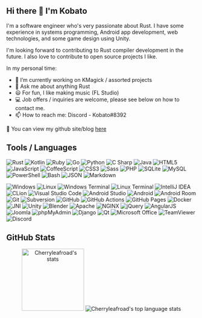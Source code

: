 ## Hi there 👋 I'm Kobato
I'm a software engineer who's very passionate about Rust. I have some experience in systems programming, Android app development, web technologies, and some game design using Unity.

I'm looking forward to contributing to Rust compiler development in the future. I also love to contribute to open source projects I like.

In my personal time:
- 🔭 I’m currently working on KMagick / assorted projects
- 💬 Ask me about anything Rust
- 😃 For fun, I like making music (FL Studio)
- 💻 Job offers / inquiries are welcome, please see below on how to contact me.
- 📫 How to reach me: Discord - Kobato#8392

🔗 You can view my github site/blog [here](https://cherryleafroad.github.io/)

## Tools / Languages
![Rust](https://img.shields.io/badge/-Rust-05122A?style=flat&logo=rust)
![Kotlin](https://img.shields.io/badge/-Kotlin-05122A?style=flat&logo=kotlin)
![Ruby](https://img.shields.io/badge/-Ruby-05122A?style=flat&logo=ruby)
![Go](https://img.shields.io/badge/-Go-05122A?style=flat&logo=go)
![Python](https://img.shields.io/badge/-Python-05122A?style=flat&logo=python)
![C Sharp](https://img.shields.io/badge/-C%20Sharp-05122A?style=flat&logo=csharp)
![Java](https://img.shields.io/badge/-Java-05122A?style=flat&logo=java)
![HTML5](https://img.shields.io/badge/-HTML5-05122A?style=flat&logo=html5)
![JavaScript](https://img.shields.io/badge/-JavaScript-05122A?style=flat&logo=javascript)
![CoffeeScript](https://img.shields.io/badge/-CoffeeScript-05122A?style=flat&logo=coffeescript)
![CSS3](https://img.shields.io/badge/-CSS3-05122A?style=flat&logo=css3)
![Sass](https://img.shields.io/badge/-Sass-05122A?style=flat&logo=sass)
![PHP](https://img.shields.io/badge/-PHP-05122A?style=flat&logo=php)
![SQLite](https://img.shields.io/badge/-SQLite-05122A?style=flat&logo=sqlite)
![MySQL](https://img.shields.io/badge/-MySQL-05122A?style=flat&logo=mysql)
![PowerShell](https://img.shields.io/badge/-PowerShell-05122A?style=flat&logo=powershell)
![Bash](https://img.shields.io/badge/-Bash-05122A?style=flat&logo=gnubash)
![JSON](https://img.shields.io/badge/-JSON-05122A?style=flat&logo=json)
![Markdown](https://img.shields.io/badge/-Markdown-05122A?style=flat&logo=markdown)

![Windows](https://img.shields.io/badge/-Windows-05122A?style=flat&logo=windows)
![Linux](https://img.shields.io/badge/-Linux-05122A?style=flat&logo=linux)
![Windows Terminal](https://img.shields.io/badge/-Windows%20Terminal-05122A?style=flat&logo=windowsterminal)
![Linux Terminal](https://img.shields.io/badge/-Linux%20Terminal-05122A?style=flat&logo=gnometerminal)
![IntelliJ IDEA](https://img.shields.io/badge/-IntelliJ%20IDEA-05122A?style=flat&logo=intellijidea)
![CLion](https://img.shields.io/badge/-CLion-05122A?style=flat&logo=clion)
![Visual Studio Code](https://img.shields.io/badge/-Visual%20Studio%20Code-05122A?style=flat&logo=visualstudiocode)
![Android Studio](https://img.shields.io/badge/-Android%20Studio-05122A?style=flat&logo=androidstudio)
![Android](https://img.shields.io/badge/-Android-05122A?style=flat&logo=android)
![Android Room](https://img.shields.io/badge/-Android%20Room-05122A?style=flat&logo=android)
![Git](https://img.shields.io/badge/-Git-05122A?style=flat&logo=git)
![Subversion](https://img.shields.io/badge/-Subversion-05122A?style=flat&logo=subversion)
![GitHub](https://img.shields.io/badge/-GitHub-05122A?style=flat&logo=github)
![GitHub Actions](https://img.shields.io/badge/-GitHub%20Actions-05122A?style=flat&logo=githubactions)
![GitHub Pages](https://img.shields.io/badge/-GitHub%20Pages-05122A?style=flat&logo=githubpages)
![Docker](https://img.shields.io/badge/-Docker-05122A?style=flat&logo=docker)
![JNI](https://img.shields.io/badge/-JNI-05122A?style=flat&logo=java)
![Unity](https://img.shields.io/badge/-Unity-05122A?style=flat&logo=unity)
![Blender](https://img.shields.io/badge/-Blender-05122A?style=flat&logo=blender)
![Apache](https://img.shields.io/badge/-Apache-05122A?style=flat&logo=apache)
![NGINX](https://img.shields.io/badge/-NGINX-05122A?style=flat&logo=nginx)
![jQuery](https://img.shields.io/badge/-jQuery-05122A?style=flat&logo=jquery)
![AngularJS](https://img.shields.io/badge/-AngularJS-05122A?style=flat&logo=angularjs)
![Joomla](https://img.shields.io/badge/-Joomla-05122A?style=flat&logo=joomla)
![phpMyAdmin](https://img.shields.io/badge/-phpMyAdmin-05122A?style=flat&logo=phpmyadmin)
![Django](https://img.shields.io/badge/-Django-05122A?style=flat&logo=django)
![Qt](https://img.shields.io/badge/-Qt-05122A?style=flat&logo=qt)
![Microsoft Office](https://img.shields.io/badge/-Office-05122A?style=flat&logo=microsoftoffice)
![TeamViewer](https://img.shields.io/badge/-TeamViewer-05122A?style=flat&logo=teamviewer)
![Discord](https://img.shields.io/badge/-Discord-05122A?style=flat&logo=discord)

## GitHub Stats
<p align="center">
    <img height="165" src="https://github-readme-stats.vercel.app/api?username=cherryleafroad&theme=tokyonight&show_icons=true&include_all_commits=true" alt="Cherryleafroad's stats" />
    <img src="https://github-readme-stats.vercel.app/api/top-langs/?username=cherryleafroad&layout=compact&theme=tokyonight&exclude_repo=Android-ImageMagick7" alt="Cherryleafroad's top language stats" />
</p>
